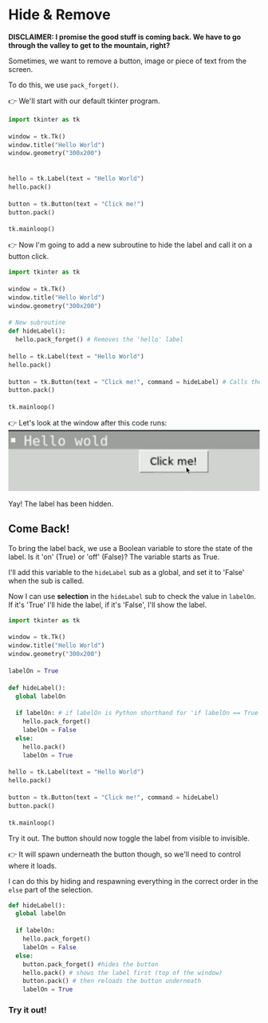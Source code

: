 # Hide & Remove

**DISCLAIMER: I promise the good stuff is coming back. We have to go through the valley to get to the mountain, right?**

Sometimes, we want to remove a button, image or piece of text from the screen.

To do this, we use `pack_forget()`.

👉 We'll start with our default tkinter program.

```python
import tkinter as tk

window = tk.Tk()
window.title("Hello World") 
window.geometry("300x200") 


hello = tk.Label(text = "Hello World") 
hello.pack() 

button = tk.Button(text = "Click me!") 
button.pack()

tk.mainloop()
```

👉 Now I'm going to add a new subroutine to hide the label and call it on a button click.

```python
import tkinter as tk

window = tk.Tk()
window.title("Hello World") 
window.geometry("300x200") 

# New subroutine
def hideLabel():
  hello.pack_forget() # Removes the 'hello' label

hello = tk.Label(text = "Hello World") 
hello.pack() 

button = tk.Button(text = "Click me!", command = hideLabel) # Calls the 'hideLabel' sub on click.
button.pack()

tk.mainloop()
```

👉 Let's look at the window after this code runs:
![](resources/01_hiding1.png)

Yay! The label has been hidden.

## Come Back!

To bring the label back, we use a Boolean variable to store the state of the label. Is it 'on' (True) or 'off' (False)?  The variable starts as True.

I'll add this variable to the `hideLabel` sub as a global, and set it to 'False' when the sub is called.

Now I can use **selection** in the `hideLabel` sub to check the value in `labelOn`. If it's 'True' I'll hide the label, if it's 'False', I'll show the label.

```python
import tkinter as tk

window = tk.Tk()
window.title("Hello World") 
window.geometry("300x200") 

labelOn = True

def hideLabel():
  global labelOn

  if labelOn: # if labelOn is Python shorthand for 'if labelOn == True'
    hello.pack_forget()
    labelOn = False
  else:
    hello.pack()
    labelOn = True

hello = tk.Label(text = "Hello World") 
hello.pack() 

button = tk.Button(text = "Click me!", command = hideLabel) 
button.pack()

tk.mainloop()
```
Try it out. The button should now toggle the label from visible to invisible. 

👉 It will spawn underneath the button though, so we'll need to control where it loads.

I can do this by hiding and respawning everything in the correct order in the `else` part of the selection.
```python
def hideLabel():
  global labelOn

  if labelOn: 
    hello.pack_forget()
    labelOn = False
  else:
    button.pack_forget() #hides the button
    hello.pack() # shows the label first (top of the window)
    button.pack() # then reloads the button underneath
    labelOn = True
```

### Try it out!